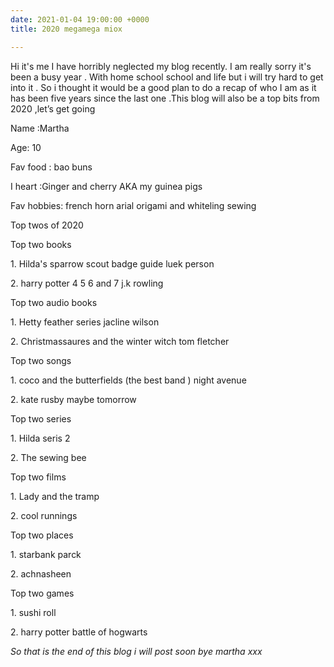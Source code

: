 ```yaml
---
date: 2021-01-04 19:00:00 +0000
title: 2020 megamega miox

---
```

Hi it's me I have horribly neglected my blog recently. I am really sorry it's been a busy year . With home school school and life but i will try hard to get into it . So i thought it would be a good plan to do a recap of who I am as it has been five years since the last one .This blog will also be a top bits from 2020 ,let’s get going

Name :Martha

Age: 10

Fav food : bao buns

I heart :Ginger and cherry AKA my guinea pigs

Fav hobbies: french horn arial origami and whiteling sewing

Top twos of 2020

Top two books

1\. Hilda's sparrow scout badge guide luek person

2\. harry potter 4 5 6 and 7 j.k rowling

Top two audio books

1\. Hetty feather series jacline wilson

2\. Christmassaures and the winter witch tom fletcher

Top two songs

1\. coco and the butterfields (the best band ) night avenue

2\. kate rusby maybe tomorrow

Top two series

1\. Hilda seris 2

2\. The sewing bee

Top two films

1\. Lady and the tramp

2\. cool runnings

Top two places

1\. starbank parck

2\. achnasheen

Top two games

1\. sushi roll

2\. harry potter battle of hogwarts

_So that is the end of this blog i will post soon bye martha xxx_